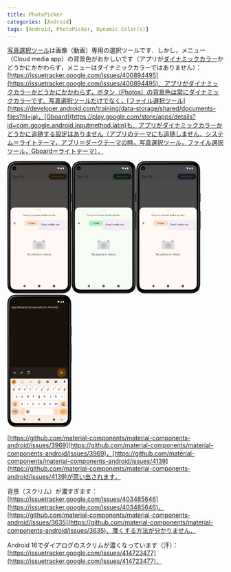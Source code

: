 ```yaml
---
title: PhotoPicker
categories: [Android]
tags: [Android, PhotoPicker, Dynamic Color(s)]
---
```

[写真選択ツール](https://developer.android.com/training/data-storage/shared/photopicker?hl=ja)は画像（動画）専用の選択ツールです．しかし，メニュー（Cloud media app）の背景色がおかしいです（アプリが[ダイナミックカラー](https://developer.android.com/develop/ui/views/theming/dynamic-colors?hl=ja)かどうかにかかわらず，メニューはダイナミックカラーではありません）：[https://issuetracker.google.com/issues/400894495](https://issuetracker.google.com/issues/400894495)．アプリがダイナミックカラーかどうかにかかわらず，ボタン（Photos）の背景色は常にダイナミックカラーです．写真選択ツールだけでなく，[ファイル選択ツール](https://developer.android.com/training/data-storage/shared/documents-files?hl=ja)，[Gboard](https://play.google.com/store/apps/details?id=com.google.android.inputmethod.latin)も．アプリがダイナミックカラーかどうかに追随する設定はありません（アプリのテーマにも追随しません．システム＝ライトテーマ，アプリ＝ダークテーマの時，写真選択ツール，ファイル選択ツール，Gboard＝ライトテーマ）．

<img src="../assets/img/2025-03-05-1.png" alt="" width="150"><img src="../assets/img/2025-03-05-2.png" alt="" width="150"><img src="../assets/img/2025-03-05-3.png" alt="" width="150">\
<img src="../assets/img/2025-03-20-1.png" alt="" width="150">

[https://github.com/material-components/material-components-android/issues/3969](https://github.com/material-components/material-components-android/issues/3969)，[https://github.com/material-components/material-components-android/issues/4139](https://github.com/material-components/material-components-android/issues/4139)が思い出されます．

背景（スクリム）が濃すぎます：[https://issuetracker.google.com/issues/403485646](https://issuetracker.google.com/issues/403485646)，[https://github.com/material-components/material-components-android/issues/3635](https://github.com/material-components/material-components-android/issues/3635)．薄くする方法が分かりません．

Android 16でダイアログのスクリムが濃くなっています（汗）：[https://issuetracker.google.com/issues/414723477](https://issuetracker.google.com/issues/414723477)．